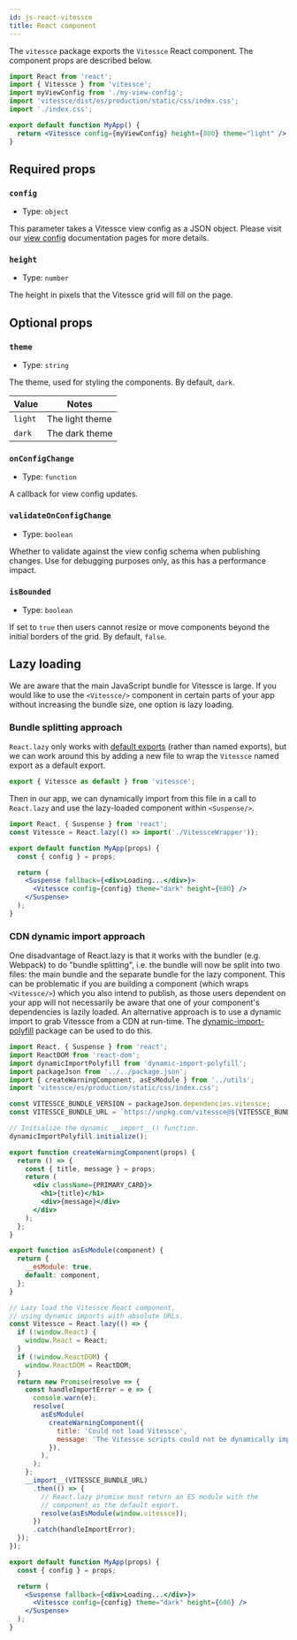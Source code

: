 ```yaml
---
id: js-react-vitessce
title: React component
---
```


The `vitessce` package exports the `Vitessce` React component. The component props are described below.

```jsx
import React from 'react';
import { Vitessce } from 'vitessce';
import myViewConfig from './my-view-config';
import 'vitessce/dist/es/production/static/css/index.css';
import './index.css';

export default function MyApp() {
  return <Vitessce config={myViewConfig} height={800} theme="light" />;
}
```

## Required props

### `config`

- Type: `object`

This parameter takes a Vitessce view config as a JSON object. Please visit our [view config](/docs/view-config-json) documentation pages for more details.

### `height`

- Type: `number`

The height in pixels that the Vitessce grid will fill on the page.

## Optional props

### `theme`

- Type: `string`

The theme, used for styling the components. By default, `dark`.

| Value   | Notes           |
| ------- | --------------- |
| `light` | The light theme |
| `dark`  | The dark theme  |

### `onConfigChange`

- Type: `function`

A callback for view config updates.

### `validateOnConfigChange`

- Type: `boolean`

Whether to validate
against the view config schema when publishing changes. Use for debugging
purposes only, as this has a performance impact.

### `isBounded`

- Type: `boolean`

If set to `true` then users cannot resize or move components beyond the initial borders of the grid. By default, `false`.

## Lazy loading

We are aware that the main JavaScript bundle for Vitessce is large.
If you would like to use the `<Vitessce/>` component in certain parts of your app without increasing the bundle size, one option is lazy loading.

### Bundle splitting approach

`React.lazy` only works with [default exports](https://reactjs.org/docs/code-splitting.html#named-exports) (rather than named exports), but we can work around this by adding a new file to wrap the `Vitessce` named export as a default export.

```js title="/src/components/VitessceWrapper.js"
export { Vitessce as default } from 'vitessce';
```

Then in our app, we can dynamically import from this file in a call to `React.lazy` and use the lazy-loaded component within `<Suspense/>`.

```jsx title="/src/components/MyApp.js"
import React, { Suspense } from 'react';
const Vitessce = React.lazy(() => import('./VitessceWrapper'));

export default function MyApp(props) {
  const { config } = props;

  return (
    <Suspense fallback={<div>Loading...</div>}>
      <Vitessce config={config} theme="dark" height={600} />
    </Suspense>
  );
}
```

### CDN dynamic import approach

One disadvantage of React.lazy is that it works with the bundler (e.g. Webpack) to do "bundle splitting", i.e. the bundle will now be split into two files: the main bundle and the separate bundle for the lazy component.
This can be problematic if you are building a component (which wraps `<Vitessce/>`) which you also intend to publish, as those users dependent on your app will not necessarily be aware that one of your component's dependencies is lazily loaded.
An alternative approach is to use a dynamic import to grab Vitessce from a CDN at run-time.
The [dynamic-import-polyfill](https://github.com/GoogleChromeLabs/dynamic-import-polyfill) package can be used to do this.

```jsx title="/src/components/MyApp.js"
import React, { Suspense } from 'react';
import ReactDOM from 'react-dom';
import dynamicImportPolyfill from 'dynamic-import-polyfill';
import packageJson from '../../package.json';
import { createWarningComponent, asEsModule } from '../utils';
import 'vitessce/es/production/static/css/index.css';

const VITESSCE_BUNDLE_VERSION = packageJson.dependencies.vitessce;
const VITESSCE_BUNDLE_URL = `https://unpkg.com/vitessce@${VITESSCE_BUNDLE_VERSION}/dist/umd/production/index.min.js`;

// Initialize the dynamic __import__() function.
dynamicImportPolyfill.initialize();

export function createWarningComponent(props) {
  return () => {
    const { title, message } = props;
    return (
      <div className={PRIMARY_CARD}>
        <h1>{title}</h1>
        <div>{message}</div>
      </div>
    );
  };
}

export function asEsModule(component) {
  return {
    __esModule: true,
    default: component,
  };
}

// Lazy load the Vitessce React component,
// using dynamic imports with absolute URLs.
const Vitessce = React.lazy(() => {
  if (!window.React) {
    window.React = React;
  }
  if (!window.ReactDOM) {
    window.ReactDOM = ReactDOM;
  }
  return new Promise(resolve => {
    const handleImportError = e => {
      console.warn(e);
      resolve(
        asEsModule(
          createWarningComponent({
            title: 'Could not load Vitessce',
            message: 'The Vitessce scripts could not be dynamically imported.',
          }),
        ),
      );
    };
    __import__(VITESSCE_BUNDLE_URL)
      .then(() => {
        // React.lazy promise must return an ES module with the
        // component as the default export.
        resolve(asEsModule(window.vitessce));
      })
      .catch(handleImportError);
  });
});

export default function MyApp(props) {
  const { config } = props;

  return (
    <Suspense fallback={<div>Loading...</div>}>
      <Vitessce config={config} theme="dark" height={600} />
    </Suspense>
  );
}
```

